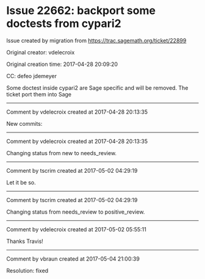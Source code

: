 # Issue 22662: backport some doctests from cypari2

Issue created by migration from https://trac.sagemath.org/ticket/22899

Original creator: vdelecroix

Original creation time: 2017-04-28 20:09:20

CC:  defeo jdemeyer

Some doctest inside cypari2 are Sage specific and will be removed. The ticket port them into Sage


---

Comment by vdelecroix created at 2017-04-28 20:13:35

New commits:


---

Comment by vdelecroix created at 2017-04-28 20:13:35

Changing status from new to needs_review.


---

Comment by tscrim created at 2017-05-02 04:29:19

Let it be so.


---

Comment by tscrim created at 2017-05-02 04:29:19

Changing status from needs_review to positive_review.


---

Comment by vdelecroix created at 2017-05-02 05:55:11

Thanks Travis!


---

Comment by vbraun created at 2017-05-04 21:00:39

Resolution: fixed

